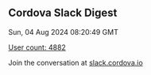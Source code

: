 ## Cordova Slack Digest
Sun, 04 Aug 2024 08:20:49 GMT

[User count: 4882](https://cordova.slack.com/)


Join the conversation at [slack.cordova.io](http://slack.cordova.io/)
